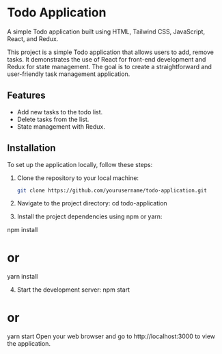 # Todo Application

A simple Todo application built using HTML, Tailwind CSS, JavaScript, React, and Redux.


This project is a simple Todo application that allows users to add, remove tasks. It demonstrates the use of React for front-end development and Redux for state management. The goal is to create a straightforward and user-friendly task management application.

## Features
- Add new tasks to the todo list.
- Delete tasks from the list.
- State management with Redux.

## Installation
To set up the application locally, follow these steps:


1. Clone the repository to your local machine:
   ```bash
   git clone https://github.com/yourusername/todo-application.git

   
2. Navigate to the project directory:
cd todo-application


3. Install the project dependencies using npm or yarn:

npm install
# or
yarn install


4. Start the development server:
npm start
# or
yarn start
Open your web browser and go to http://localhost:3000 to view the application.
